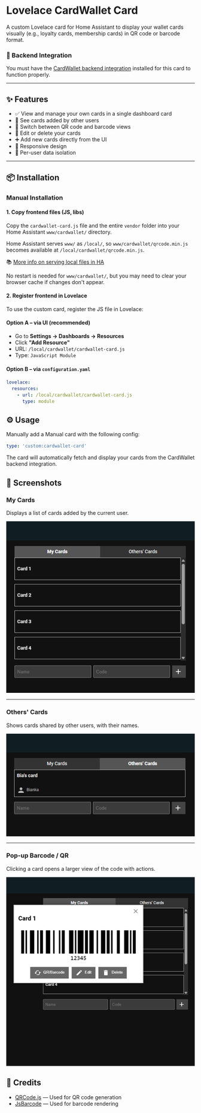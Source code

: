 # Lovelace CardWallet Card

A custom Lovelace card for Home Assistant to display your wallet cards visually (e.g., loyalty cards, membership cards) in QR code or barcode format.

### 🔗 Backend Integration
You must have the [CardWallet backend integration](https://github.com/rozgonyiadam/hass-cardwallet) installed for this card to function properly.

---

## ✨ Features

- ✅ View and manage your own cards in a single dashboard card
- 👥 See cards added by other users
- 🔄 Switch between QR code and barcode views
- 📝 Edit or delete your cards
- ➕ Add new cards directly from the UI
- 📱 Responsive design
- 🔐 Per-user data isolation

---

## 📦 Installation

### Manual Installation

#### 1. Copy frontend files (JS, libs)

Copy the `cardwallet-card.js` file and the entire `vendor` folder into your Home Assistant `www/cardwallet/` directory.

Home Assistant serves `www/` as `/local/`, so `www/cardwallet/qrcode.min.js` becomes available at `/local/cardwallet/qrcode.min.js`.

📚 [More info on serving local files in HA](https://developers.home-assistant.io/docs/frontend/custom-ui/registering-resources)

No restart is needed for `www/cardwallet/`, but you may need to clear your browser cache if changes don't appear.


#### 2. Register frontend in Lovelace

To use the custom card, register the JS file in Lovelace:

#### Option A – via UI (recommended)
- Go to **Settings → Dashboards → Resources**
- Click **"Add Resource"**
- URL: `/local/cardwallet/cardwallet-card.js`  
- Type: `JavaScript Module`

#### Option B – via `configuration.yaml`
```yaml
lovelace:
  resources:
    - url: /local/cardwallet/cardwallet-card.js
      type: module
```

## ⚙️ Usage
Manually add a Manual card with the following config:

```yaml
type: 'custom:cardwallet-card'
```

The card will automatically fetch and display your cards from the CardWallet backend integration.

## 📸 Screenshots

### My Cards
Displays a list of cards added by the current user.

![My Cards](/assets/mycards.png)

---

### Others' Cards
Shows cards shared by other users, with their names.

![Others' Cards](/assets/otherscards.png)

---

### Pop-up Barcode / QR
Clicking a card opens a larger view of the code with actions.

![Popup Barcode](/assets/barcode.png)


## 🙏 Credits

- [QRCode.js](https://github.com/davidshimjs/qrcodejs) — Used for QR code generation
- [JsBarcode](https://github.com/lindell/JsBarcode) — Used for barcode rendering